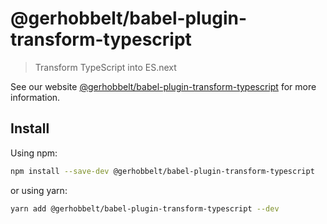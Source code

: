 # @gerhobbelt/babel-plugin-transform-typescript

> Transform TypeScript into ES.next

See our website [@gerhobbelt/babel-plugin-transform-typescript](https://babeljs.io/docs/en/next/babel-plugin-transform-typescript.html) for more information.

## Install

Using npm:

```sh
npm install --save-dev @gerhobbelt/babel-plugin-transform-typescript
```

or using yarn:

```sh
yarn add @gerhobbelt/babel-plugin-transform-typescript --dev
```
